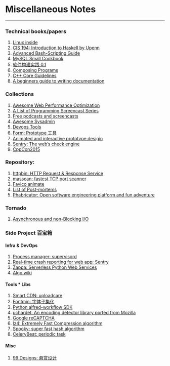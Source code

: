 # Miscellaneous Notes
---

### Technical books/papers
1. [Linux inside][inside]
2. [CIS 194: Introduction to Haskell by Upenn][194]
3. [Advanced Bash-Scripting Guide][abs]
4. [MySQL Small Cookbook][mysql]
5. [软件构建实践 0.1][pm]
6. [Composing Programs][compose]
7. [C++ Core Guidelines][isocpp]
8. [A beginners guide to writing documentation][write_doc]

### Collections
1. [Awesome Web Performance Optimization][wpo]
2. [A List of Programming Screencast Series][screencast]
3. [Free podcasts and screencasts][free]
4. [Awesome Sysadmin][sysadmin]
5. [Devops Tools][devops]
6. [Form: Prototype 工具][Form]
7. [Animated and interactive prototype desigin][Principle]
8. [Sentry: The web’s check engine][sentry]
9. [CppCon2015][cppcon2015]

### Repository:
1. [httpbin: HTTP Request & Response Service][httpbin]
2. [masscan: fastest TCP port scanner][masscan]
3. [Favico animate][favicojs]
4. [List of Post-mortems][post-mortems]
5. [Phabricator: Open software engineering platform and fun adventure][phabricator]

### Tornado
1. [Asynchronous and non-Blocking I/O][async]


### Side Project 百宝箱
#### Infra & DevOps
1. [Process manager: supervisord](http://supervisord.org/)
2. [Real-time crash reporting for web app: Sentry](https://getsentry.com/welcome/)
3. [Zappa: Serverless Python Web Services](https://github.com/Miserlou/Zappa)
4. [Algo wiki](https://github.com/vicky002/AlgoWiki)

#### Tools * Libs
1. [Smart CDN: uploadcare](https://uploadcare.com/)
2. [Fontmin: 字体子集化](http://ecomfe.github.io/fontmin/en)
3. [Python alfred-workflow SDK](https://github.com/deanishe/alfred-workflow)
4. [uchardet: An encoding detector library ported from Mozilla](https://github.com/BYVoid/uchardet)
5. [Google reCAPTCHA](https://www.google.com/recaptcha/intro/)
6. [lz4: Extremely Fast Compression algorithm](https://github.com/lz4/lz4)
7. [Spooky: super fast hash algorithm](http://burtleburtle.net/bob/hash/spooky.html)
8. [CeleryBeat: periodic task](http://docs.celeryproject.org/en/latest/userguide/periodic-tasks.html)

#### Misc
1. [99 Designs: 悬赏设计](https://99designs.com/)

[httpbin]: https://github.com/Runscope/httpbin
[wpo]: https://github.com/davidsonfellipe/awesome-wpo
[screencast]: http://devblog.avdi.org/2013/06/21/a-list-of-programming-screencast-series/
[free]: https://github.com/vhf/free-programming-books/blob/master/free-podcasts-screencasts-en.md
[194]: http://www.cis.upenn.edu/~cis194/spring13/lectures.htmlA
[abs]: http://tldp.org/LDP/abs/html/
[sysadmin]: https://github.com/n1trux/awesome-sysadmin
[masscan]: https://github.com/robertdavidgraham/masscan
[inside]: http://0xax.gitbooks.io/linux-insides/content/index.html
[mysql]: http://andrewliu.tk/2015/05/24/MySQL-Small-Cookbook/
[devops]: https://devops.zeef.com/christian.peper
[pm]: http://pm.readthedocs.org/
[async]: http://www.tornadoweb.org/en/stable/guide/async.html
[compose]: http://www.composingprograms.com/
[favicojs]: http://lab.ejci.net/favico.js/
[post-mortems]: https://github.com/danluu/post-mortems
[Form]: http://relativewave.com/form/
[Principle]: http://principleformac.com/index.html
[phabricator]: https://github.com/phacility/phabricator
[sentry]: https://getsentry.com/welcome/
[isocpp]: http://isocpp.github.io/CppCoreGuidelines/CppCoreGuidelines
[cppcon2015]: https://github.com/cppcon/cppcon2015
[write_doc]: http://www.writethedocs.org/guide/writing/beginners-guide-to-docs/
